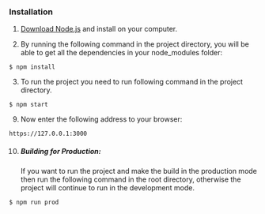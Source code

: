 ### Installation

  1. [Download Node.js](https://nodejs.org/en/download/) and install on your computer.
  
  2. By running the following command in the project directory, you will be able to get all the dependencies in your node_modules folder:

	$ npm install

  3. To run the project you need to run following command in the project directory.

	$ npm start


  9. Now enter the following address to your browser:

	https://127.0.0.1:3000

  10. ##### Building for Production: 
      If you want to run the project and make the build in the production mode then run the following command in the root directory, otherwise the project will continue to run in the development mode.

	$ npm run prod

